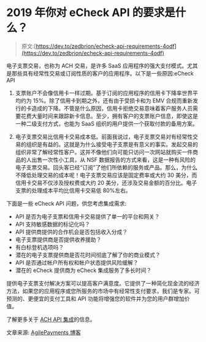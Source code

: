 # 2019 年你对 eCheck API 的要求是什么？

> 原文:[https://dev.to/zedbrion/echeck-api-requirements-4odf](https://dev.to/zedbrion/echeck-api-requirements-4odf)

电子支票交易，也称为 ACH 交易，是许多 SaaS 应用程序的强大支付模式。尤其是那些具有经常性交易或订阅性质的客户的应用程序。以下是一些原因:eCheck API

1.  支票账户不会像信用卡一样过期。基于订阅的应用程序的信用卡下降率世界平均约为 15%。除了信用卡到期之外，还有由于受损卡和为 EMV 合规而重新发行的卡造成的下降。不管是什么原因，信用卡拒绝交易意味着客户服务人员需要花费大量时间来跟踪新卡信息。至少，拥有客户的支票账户信息，即使这是一种二级支付方式，也能为 SaaS 组织的用户提供一个获取付款的备用方案。

2.  电子支票交易比信用卡交易成本低。前面我说过，电子支票交易对有经常性交易的组织是有益的。这就是为什么接受电子支票是有意义的事实。发起交易的组织非常了解经常性客户。这并不像他们向可能只访问一次网站就购买一件商品的人出售一次性小工具，从 NSF 数据报告的方式来看，这是一种有风险的电子支票交易。回头客已经“订阅”了他们所依赖的服务或产品。那么，为什么不降低处理交易的成本呢！电子支票交易应该是固定费率或大约 30 美分，而信用卡交易不仅涉及授权费或大约 20 美分，还涉及交易金额的百分比。电子支票的处理成本平均比信用卡交易低 80%左右。

下面是一些 eCheck API 问题，供您考虑集成需求:

*   API 是否为电子支票和信用卡交易提供了单一的平台和网关？
*   API 支持敏感数据的标记化吗？
*   API 提供商提供的合作机会是否包括收入分成？
*   电子支票提供商是否提供收养援助？
*   有白标登机选项吗？
*   潜在的电子支票提供商是否花时间彻底了解了你的商业模式？
*   API 是否通过帐户所有权和帐户状态提供风险缓解？
*   潜在的 eCheck 提供商为 eCheck 集成服务了多长时间？

提供电子支票支付解决方案可以提高客户满意度。它提供了一种简化现金流的经济方法，如果您的应用程序或您所服务的市场中有经常性支付要求，我们是专家。可预测的、更便宜的支付工具和 API 功能将增强您的软件并为您的用户群增加价值。

了解更多关于 [ACH API 集成](https://www.agilepayments.com/ach-api/)的信息。

文章来源: [AgilePayments 博客](https://blog.agilepayments.com/what-are-your-echeck-api-requirements)